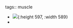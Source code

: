 tags::  muscle

- ![](https://peach-geographical-bat-397.mypinata.cloud/ipfs/QmetVcQy43JqoVEzW1T3Xdfa9MhsZouh2K21HA8AbEZXno){:height 597, :width 589}
-